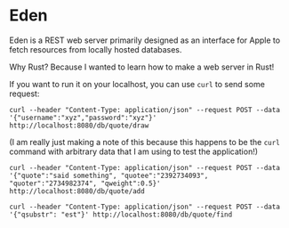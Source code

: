 # Eden

Eden is a REST web server primarily designed as an interface for Apple to fetch resources from locally hosted databases.

Why Rust? Because I wanted to learn how to make a web server in Rust!

If you want to run it on your localhost, you can use `curl` to send some request:
```
curl --header "Content-Type: application/json" --request POST --data '{"username":"xyz","password":"xyz"}' http://localhost:8080/db/quote/draw
```
(I am really just making a note of this because this happens to be the `curl` command with arbitrary data that I am using to test the application!)

```
curl --header "Content-Type: application/json" --request POST --data '{"quote":"said something", "quotee":"2392734093", "quoter":"2734982374", "qweight":0.5}' http://localhost:8080/db/quote/add
```

```
curl --header "Content-Type: application/json" --request POST --data '{"qsubstr": "est"}' http://localhost:8080/db/quote/find
```